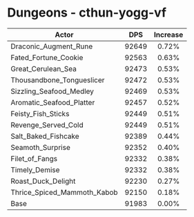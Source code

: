 # Dungeons - cthun-yogg-vf
| Actor | DPS | Increase |
|---|:---:|:---:|
|Draconic_Augment_Rune|92649|0.72%|
|Fated_Fortune_Cookie|92563|0.63%|
|Great_Cerulean_Sea|92473|0.53%|
|Thousandbone_Tongueslicer|92472|0.53%|
|Sizzling_Seafood_Medley|92469|0.53%|
|Aromatic_Seafood_Platter|92457|0.52%|
|Feisty_Fish_Sticks|92449|0.51%|
|Revenge_Served_Cold|92449|0.51%|
|Salt_Baked_Fishcake|92389|0.44%|
|Seamoth_Surprise|92352|0.40%|
|Filet_of_Fangs|92332|0.38%|
|Timely_Demise|92332|0.38%|
|Roast_Duck_Delight|92230|0.27%|
|Thrice_Spiced_Mammoth_Kabob|92150|0.18%|
|Base|91983|0.00%|
